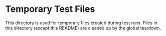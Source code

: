 # Temporary Test Files

This directory is used for temporary files created during test runs.
Files in this directory (except this README) are cleaned up by the global teardown.
